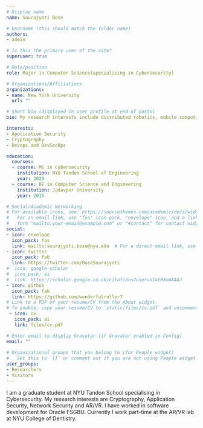 ```yaml
---
# Display name
name: Sourajyoti Bose

# Username (this should match the folder name)
authors:
- admin

# Is this the primary user of the site?
superuser: true

# Role/position
role: Major in Computer Science(specialising in Cybersecurity)

# Organizations/Affiliations
organizations:
- name: New York University
  url: ""

# Short bio (displayed in user profile at end of posts)
bio: My research interests include distributed robotics, mobile computing and programmable matter.

interests:
- Application Security
- Cryptography
- Devops and DevSecOps

education:
  courses:
  - course: MS in Cybersecurity
    institution: NYU Tandon School of Engineering
    year: 2020
  - course: BE in Computer Science and Engineering
    institution: Jadavpur University
    year: 2015

# Social/Academic Networking
# For available icons, see: https://sourcethemes.com/academic/docs/widgets/#icons
#   For an email link, use "fas" icon pack, "envelope" icon, and a link in the
#   form "mailto:your-email@example.com" or "#contact" for contact widget.
social:
- icon: envelope
  icon_pack: fas
  link: mailto:sourajyoti.bose@nyu.edu  # For a direct email link, use "mailto:test@example.org".
- icon: twitter
  icon_pack: fab
  link: https://twitter.com/BoseSourajyoti
#- icon: google-scholar
#  icon_pack: ai
#  link: https://scholar.google.co.uk/citations?user=sIwtMXoAAAAJ
- icon: github
  icon_pack: fab
  link: https://github.com/wonderfulroller7
# Link to a PDF of your resume/CV from the About widget.
# To enable, copy your resume/CV to `static/files/cv.pdf` and uncomment the lines below.  
 - icon: cv
   icon_pack: ai
   link: files/cv.pdf

# Enter email to display Gravatar (if Gravatar enabled in Config)
email: ""
  
# Organizational groups that you belong to (for People widget)
#   Set this to `[]` or comment out if you are not using People widget.  
user_groups:
- Researchers
- Visitors
---
```


I am a graduate student at NYU Tandon School specialising in Cybersecurity. My research interests are Cryptography, Application Security, Network Security and AR/VR. I have worked in software development for Oracle FSGBU. Currently I work part-time at the AR/VR lab at NYU College of Dentistry.
